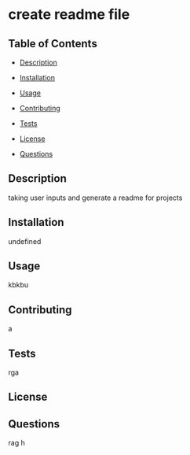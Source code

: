 # create readme file
    
    
  ## Table of Contents
  * [Description](#description)
  * [Installation](#installation)
  * [Usage](#usage)
  * [Contributing](#contributing)
  * [Tests](#tests)
  * [License](#license)
  
  * [Questions](#questions)

  ## Description
  taking user inputs and generate a readme for projects

  ## Installation
  undefined

  ## Usage
  kbkbu

  ## Contributing
  a 

  ## Tests
  rga

  ## License
  

  ## Questions
  rag h
